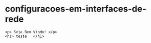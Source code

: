 configuracoes-em-interfaces-de-rede
===================================

<!doctype html>
<html lang="en">
<head>
  <meta charset="UTF-8">
	<title>Projeto de Dw</title>
</head>
<body>
	
	<p> Seja Bem Vindo! </p>
	<h1> teste   </h1>

</body>
</html>
